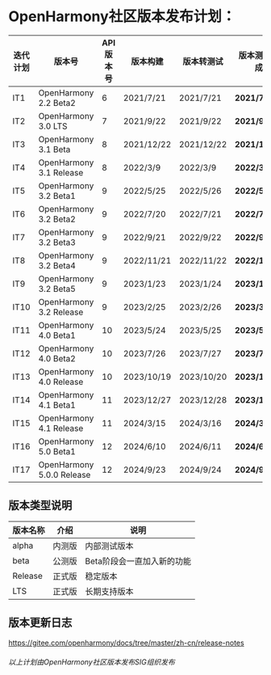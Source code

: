 
# OpenHarmony社区版本发布计划：

| **迭代计划** | **版本号**            |**API版本号**| **版本构建** | **版本转测试** | **版本测试完成** |
| ------------ | --------------------- | --------- | ------------ | -------------- | ---------------- |
| IT1          | OpenHarmony 2.2 Beta2  | 6         | 2021/7/21    | 2021/7/21      | **2021/7/30**    |
| IT2          | OpenHarmony 3.0 LTS   | 7         | 2021/9/22    | 2021/9/22      | **2021/9/28**    |
| IT3          | OpenHarmony 3.1 Beta | 8         | 2021/12/22   | 2021/12/22     | **2021/12/30**   |
| IT4          | OpenHarmony 3.1 Release | 8         | 2022/3/9    | 2022/3/9      | **2022/3/30**    |
| IT5          | OpenHarmony 3.2 Beta1 | 9         | 2022/5/25    | 2022/5/26      | **2022/5/30**    |
| IT6          | OpenHarmony 3.2 Beta2 | 9         | 2022/7/20    | 2022/7/21      | **2022/7/30**    |
| IT7          | OpenHarmony 3.2 Beta3 | 9         | 2022/9/21    | 2022/9/22      | **2022/9/30**    |
| IT8          | OpenHarmony 3.2 Beta4 | 9         | 2022/11/21    | 2022/11/22      | **2022/11/30**    |
| IT9          | OpenHarmony 3.2 Beta5 | 9         | 2023/1/23    | 2023/1/24      | **2023/1/30**    |
| IT10         | OpenHarmony 3.2 Release | 9       | 2023/2/25    | 2023/2/26      | **2023/3/30**    |
| IT11         | OpenHarmony 4.0 Beta1 | 10        | 2023/5/24    | 2023/5/25      | **2023/5/31**    |
| IT12         | OpenHarmony 4.0 Beta2 | 10        | 2023/7/26    | 2023/7/27      | **2023/7/31**    |
| IT13         | OpenHarmony 4.0 Release | 10      | 2023/10/19    | 2023/10/20      | **2023/10/25**    |
| IT14         | OpenHarmony 4.1 Beta1 | 11        | 2023/12/27    | 2023/12/28      | **2023/12/31**    |
| IT15         | OpenHarmony 4.1 Release | 11        | 2024/3/15    | 2024/3/16      | **2024/3/30**    |
| IT16         | OpenHarmony 5.0 Beta1 | 12        | 2024/6/10    | 2024/6/11      | **2024/6/20**    |
| IT17         | OpenHarmony 5.0.0 Release | 12        | 2024/9/23    | 2024/9/24      | **2024/9/30**    |



## 版本类型说明
| 版本名称 | 介绍   | 说明                                       |
| -------- | ------ | ------------------------------------------ |
| alpha    | 内测版 | 内部测试版本                               |
| beta     | 公测版 | Beta阶段会一直加入新的功能                 |
| Release  | 正式版 | 稳定版本                                   |
| LTS      | 正式版 | 长期支持版本                                   |


## 版本更新日志
https://gitee.com/openharmony/docs/tree/master/zh-cn/release-notes


###### 以上计划由OpenHarmony社区版本发布SIG组织发布
